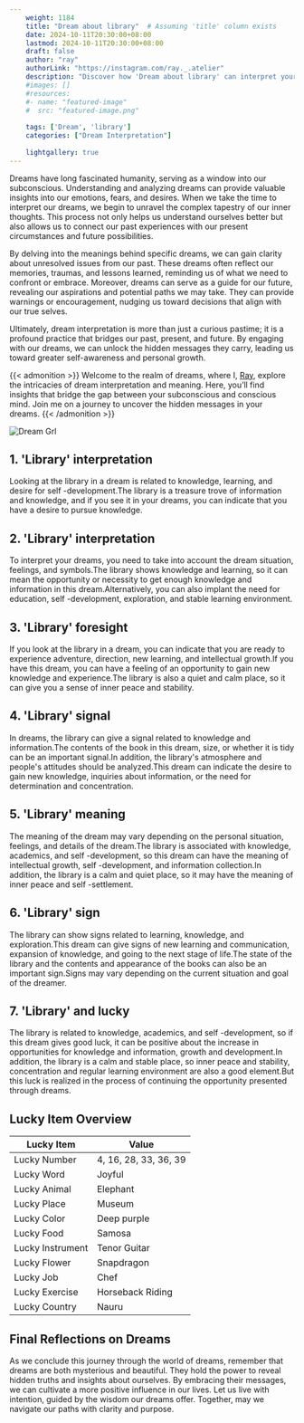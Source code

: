 ```yaml
---
    weight: 1184
    title: "Dream about library"  # Assuming 'title' column exists
    date: 2024-10-11T20:30:00+08:00
    lastmod: 2024-10-11T20:30:00+08:00
    draft: false
    author: "ray"
    authorLink: "https://instagram.com/ray._.atelier"
    description: "Discover how 'Dream about library' can interpret your future and uncover its significant meanings in your life."
    #images: []
    #resources:
    #- name: "featured-image"
    #  src: "featured-image.png"
    
    tags: ['Dream', 'library']
    categories: ["Dream Interpretation"]
    
    lightgallery: true
---
```

    
Dreams have long fascinated humanity, serving as a window into our subconscious. Understanding and analyzing dreams can provide valuable insights into our emotions, fears, and desires. When we take the time to interpret our dreams, we begin to unravel the complex tapestry of our inner thoughts. This process not only helps us understand ourselves better but also allows us to connect our past experiences with our present circumstances and future possibilities.

By delving into the meanings behind specific dreams, we can gain clarity about unresolved issues from our past. These dreams often reflect our memories, traumas, and lessons learned, reminding us of what we need to confront or embrace. Moreover, dreams can serve as a guide for our future, revealing our aspirations and potential paths we may take. They can provide warnings or encouragement, nudging us toward decisions that align with our true selves.

Ultimately, dream interpretation is more than just a curious pastime; it is a profound practice that bridges our past, present, and future. By engaging with our dreams, we can unlock the hidden messages they carry, leading us toward greater self-awareness and personal growth.

{{< admonition >}}
Welcome to the realm of dreams, where I, [Ray](https://instagram.com/ray._.atelier), explore the intricacies of dream interpretation and meaning. Here, you’ll find insights that bridge the gap between your subconscious and conscious mind. Join me on a journey to uncover the hidden messages in your dreams.
{{< /admonition >}}

![Dream Grl](https://cdn.pixabay.com/photo/2017/11/02/03/35/gothic-2910057_1280.jpg "Dream Grl")

## 1. 'Library' interpretation
Looking at the library in a dream is related to knowledge, learning, and desire for self -development.The library is a treasure trove of information and knowledge, and if you see it in your dreams, you can indicate that you have a desire to pursue knowledge.

## 2. 'Library' interpretation
To interpret your dreams, you need to take into account the dream situation, feelings, and symbols.The library shows knowledge and learning, so it can mean the opportunity or necessity to get enough knowledge and information in this dream.Alternatively, you can also implant the need for education, self -development, exploration, and stable learning environment.

## 3. 'Library' foresight
If you look at the library in a dream, you can indicate that you are ready to experience adventure, direction, new learning, and intellectual growth.If you have this dream, you can have a feeling of an opportunity to gain new knowledge and experience.The library is also a quiet and calm place, so it can give you a sense of inner peace and stability.

## 4. 'Library' signal
In dreams, the library can give a signal related to knowledge and information.The contents of the book in this dream, size, or whether it is tidy can be an important signal.In addition, the library's atmosphere and people's attitudes should be analyzed.This dream can indicate the desire to gain new knowledge, inquiries about information, or the need for determination and concentration.

## 5. 'Library' meaning
The meaning of the dream may vary depending on the personal situation, feelings, and details of the dream.The library is associated with knowledge, academics, and self -development, so this dream can have the meaning of intellectual growth, self -development, and information collection.In addition, the library is a calm and quiet place, so it may have the meaning of inner peace and self -settlement.

## 6. 'Library' sign
The library can show signs related to learning, knowledge, and exploration.This dream can give signs of new learning and communication, expansion of knowledge, and going to the next stage of life.The state of the library and the contents and appearance of the books can also be an important sign.Signs may vary depending on the current situation and goal of the dreamer.

## 7. 'Library' and lucky
The library is related to knowledge, academics, and self -development, so if this dream gives good luck, it can be positive about the increase in opportunities for knowledge and information, growth and development.In addition, the library is a calm and stable place, so inner peace and stability, concentration and regular learning environment are also a good element.But this luck is realized in the process of continuing the opportunity presented through dreams.

## Lucky Item Overview
| Lucky Item          | Value              |
|---------------|--------------------|
| Lucky Number        | 4, 16, 28, 33, 36, 39  |
| Lucky Word          | Joyful |
| Lucky Animal        | Elephant |
| Lucky Place         | Museum     |
| Lucky Color         | Deep purple     |
| Lucky Food          | Samosa      |
| Lucky Instrument    | Tenor Guitar |
| Lucky Flower        | Snapdragon    |
| Lucky Job           | Chef       |
| Lucky Exercise      | Horseback Riding  |
| Lucky Country       | Nauru    |


##  Final Reflections on Dreams

As we conclude this journey through the world of dreams, remember that dreams are both mysterious and beautiful. They hold the power to reveal hidden truths and insights about ourselves. By embracing their messages, we can cultivate a more positive influence in our lives. Let us live with intention, guided by the wisdom our dreams offer. Together, may we navigate our paths with clarity and purpose.
